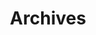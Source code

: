 ---
title: "Archives"
#date: 2023-10-01 00:00:00+0000
#lastmod: 2023-10-17 00:00:00+0000
slug: "archives"
# image: cover.jpg - note: this line didn't work
layout: "archives"
menu:
    main:
#        name: 
        weight: 4
        params: 
            icon: archives

comments: false
toc: false
readingTime: false
---